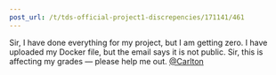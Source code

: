 ```yaml
---
post_url: /t/tds-official-project1-discrepencies/171141/461
---
```

Sir, I have done everything for my project, but I am getting zero. I have uploaded my Docker file, but the email says it is not public. Sir, this is affecting my grades — please help me out. [@Carlton](/u/carlton)